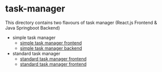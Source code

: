 # task-manager
This directory contains two flavours of task manager (React.js Frontend & Java Springboot Backend)

* simple task manager
  * [simple task manager frontend](web/simple-task-manager/README.md)
  * [simple task manager backend](backend/simple-task-manager-svc/README.md)
* standard task manager
  * [standard task manager frontend](web/standard-task-manager/README.md)
  * [standard task manager frontend](backend/standard-task-manager-svc/README.md)
